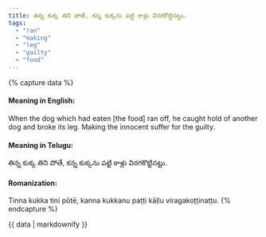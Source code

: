 ```yaml
---
title: తిన్న కుక్క తిని పోతే, కన్న కుక్కను పట్టి కాళ్లు విరగకొట్టినట్టు.
tags:
  - "ran"
  - "making"
  - "leg"
  - "guilty"
  - "food"
---
```


{% capture data %}
#### Meaning in English:
When the dog which had eaten [the food] ran off, he caught hold of another dog and broke its leg.
Making the innocent suffer for the guilty.

#### Meaning in Telugu:
తిన్న కుక్క తిని పోతే, కన్న కుక్కను పట్టి కాళ్లు విరగకొట్టినట్టు.

#### Romanization:
Tinna kukka tini pōtē, kanna kukkanu paṭṭi kāḷlu viragakoṭṭinaṭṭu.
{% endcapture %}

{{ data | markdownify }}

